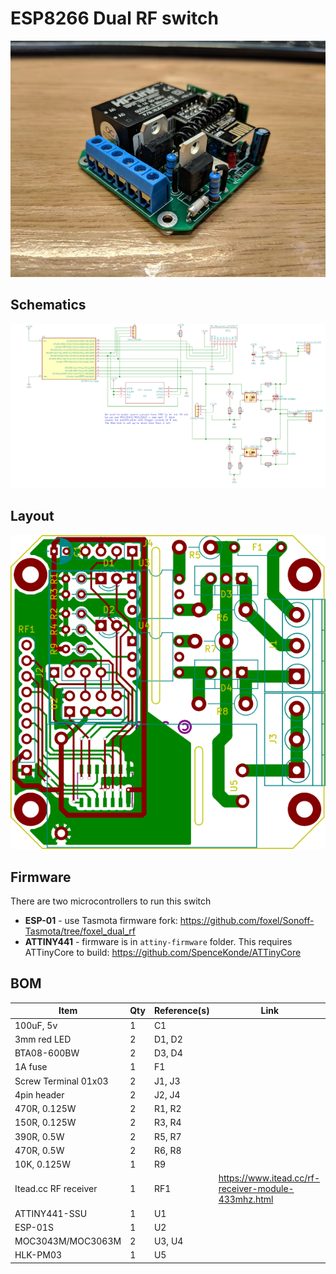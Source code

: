 # ESP8266 Dual RF switch

![photo](esp-switch.jpg)

## Schematics

![shematics](esp-switch-schema.png)

## Layout

![Board layout](esp-switch-brd.png)

## Firmware

There are two microcontrollers to run this switch
* **ESP-01** - use Tasmota firmware fork: https://github.com/foxel/Sonoff-Tasmota/tree/foxel_dual_rf
* **ATTINY441** - firmware is in `attiny-firmware` folder. This requires ATTinyCore to build: https://github.com/SpenceKonde/ATTinyCore

## BOM

Item | Qty | Reference(s) | Link
-----|-----|--------------|------
100uF, 5v | 1 | C1 | 
3mm red LED | 2 | D1, D2 | 
BTA08-600BW | 2 | D3, D4 | 
1A fuse | 1 | F1 | 
Screw Terminal 01x03 | 2 | J1, J3 | 
4pin header | 2 | J2, J4 | 
470R, 0.125W | 2 | R1, R2 | 
150R, 0.125W | 2 | R3, R4 | 
390R, 0.5W | 2 | R5, R7 | 
470R, 0.5W | 2 | R6, R8 | 
10K, 0.125W | 1 | R9 | 
Itead.cc RF receiver | 1 | RF1 | https://www.itead.cc/rf-receiver-module-433mhz.html
ATTINY441-SSU | 1 | U1 | 
ESP-01S | 1 | U2 | 
MOC3043M/MOC3063M | 2 | U3, U4 | 
HLK-PM03 | 1 | U5 | 

